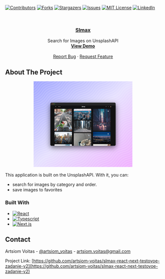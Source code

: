 [![Contributors][contributors-shield]][contributors-url]
[![Forks][forks-shield]][forks-url]
[![Stargazers][stars-shield]][stars-url]
[![Issues][issues-shield]][issues-url]
[![MIT License][license-shield]][license-url]
[![LinkedIn][linkedin-shield]][linkedin-url]

<!-- PROJECT LOGO -->
<br />
<div align="center">
  <a target="_blank" href="https://github.com/artsiom-voitas/slmax-react-next-testovoe-zadanie-v2">
<h3 align="center">Slmax</h3>
  </a>
  <p align="center">
    Search for Images on UnsplashAPI
    <br />
    <a href="https://slmax-react-next-testovoe-zadanie-v2-eta.vercel.app/"><strong>View Demo</strong></a>
    <br />
    <br />
    <a href="https://github.com/artsiom-voitas/slmax-react-next-testovoe-zadanie-v2/issues">Report Bug</a>
    ·
    <a href="https://github.com/artsiom-voitas/slmax-react-next-testovoe-zadanie-v2/issues">Request Feature</a>
  </p>
</div>

<!-- ABOUT THE PROJECT -->

## About The Project

<p align="center">
  <img src="public/slmax-react-next-testovoe-zadanie-v2.png" width="320" alt="Main page screenshot">
</p>

This application is built on the UnsplashAPI. With it, you can:

-   search for images by category and order.
-   save images to favorites

### Built With

-   [![React][React.js]][React-url]
-   [![Typescript][Typescript]][Typescript-url]
-   [![Next.js][Next.js]][Next.js-url]

<!-- CONTACT -->

## Contact

Artsiom Voitas - [@artsiom_voitas](https://x.com/artsiom_voitas) - artsiom.voitas@gmail.com

Project Link: [https://github.com/artsiom-voitas/slmax-react-next-testovoe-zadanie-v2](https://github.com/artsiom-voitas/slmax-react-next-testovoe-zadanie-v2)

<!-- MARKDOWN LINKS & IMAGES -->
<!-- https://www.markdownguide.org/basic-syntax/#reference-style-links -->

[contributors-shield]: https://img.shields.io/github/contributors/artsiom-voitas/slmax-react-next-testovoe-zadanie-v2.svg?style=for-the-badge
[contributors-url]: https://github.com/artsiom-voitas/slmax-react-next-testovoe-zadanie-v2/graphs/contributors
[forks-shield]: https://img.shields.io/github/forks/artsiom-voitas/slmax-react-next-testovoe-zadanie-v2.svg?style=for-the-badge
[forks-url]: https://github.com/artsiom-voitas/slmax-react-next-testovoe-zadanie-v2/network/members
[stars-shield]: https://img.shields.io/github/stars/artsiom-voitas/slmax-react-next-testovoe-zadanie-v2.svg?style=for-the-badge
[stars-url]: https://github.com/artsiom-voitas/slmax-react-next-testovoe-zadanie-v2/stargazers
[issues-shield]: https://img.shields.io/github/issues/artsiom-voitas/slmax-react-next-testovoe-zadanie-v2.svg?style=for-the-badge
[issues-url]: https://github.com/artsiom-voitas/slmax-react-next-testovoe-zadanie-v2/issues
[license-shield]: https://img.shields.io/github/license/artsiom-voitas/slmax-react-next-testovoe-zadanie-v2.svg?style=for-the-badge
[license-url]: https://github.com/artsiom-voitas/slmax-react-next-testovoe-zadanie-v2/blob/master/LICENSE
[linkedin-shield]: https://img.shields.io/badge/-LinkedIn-black.svg?style=for-the-badge&logo=linkedin&colorB=555
[linkedin-url]: https://www.linkedin.com/in/artsiom-voitas/
[React.js]: https://img.shields.io/badge/React-20232A?style=for-the-badge&logo=react&logoColor=61DAFB
[React-url]: https://reactjs.org/
[Typescript]: https://img.shields.io/badge/TypeScript-007ACC?style=for-the-badge&logo=typescript&logoColor=white
[Typescript-url]: https://www.typescriptlang.org/
[Next.js]: https://img.shields.io/badge/Next-black?style=for-the-badge&logo=next.js&logoColor=white
[Next.js-url]: https://nextjs.org/
